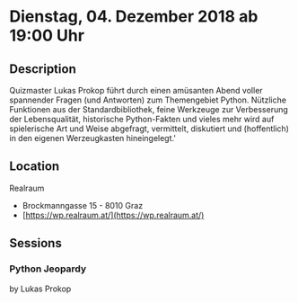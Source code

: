 # Dienstag, 04. Dezember 2018 ab 19:00 Uhr

## Description

Quizmaster Lukas Prokop führt durch einen amüsanten Abend voller spannender Fragen (und Antworten) zum Themengebiet Python. Nützliche Funktionen aus der Standardbibliothek, feine Werkzeuge zur Verbesserung der Lebensqualität, historische Python-Fakten und vieles mehr wird auf spielerische Art und Weise abgefragt, vermittelt, diskutiert und (hoffentlich) in den eigenen Werzeugkasten hineingelegt.'

## Location

Realraum

- Brockmanngasse 15 - 8010 Graz
- [https://wp.realraum.at/](https://wp.realraum.at/)

## Sessions

### Python Jeopardy

by Lukas Prokop
